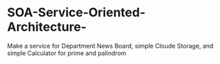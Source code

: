 # SOA-Service-Oriented-Architecture-

Make a service for Department News Board, simple Cloude Storage, and simple Calculator for prime and palindrom







